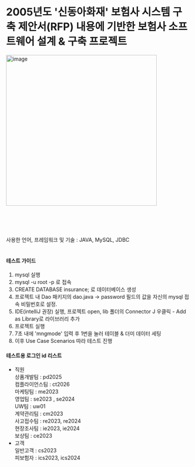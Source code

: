 # 2005년도 '신동아화재' 보험사 시스템 구축 제안서(RFP) 내용에 기반한 보험사 소프트웨어 설계 &amp; 구축 프로젝트
<img width="410" alt="image" src="https://github.com/iGO-Insurance-Software/iGO/assets/96376539/09287056-9a3e-47e7-8450-379c8adcddd3">

<br><br><br><br>
사용한 언어, 프레임워크 및 기술 : JAVA, MySQL, JDBC <br><br>
#### 테스트 가이드 <br>
1. mysql 실행 <br> 
2. mysql -u root -p 로 접속 <br>
3. CREATE DATABASE insurance; 로 데이터베이스 생성 <br>
4. 프로젝트 내 Dao 패키지의 dao.java -> password 필드의 값을 자신의 mysql 접속 비밀번호로 설정. <br>
5. IDE(intelliJ 권장) 실행, 프로젝트 open, lib 폴더의 Connector J 우클릭 - Add as Library로 라이브러리 추가 <br>
6. 프로젝트 실행 <br>
7. 7초 내에 'mngmode' 입력 후 1번을 눌러 테이블 & 더미 데이터 세팅 <br>
8. 이후 Use Case Scenarios 따라 테스트 진행 <br>
#### 테스트용 로그인 id 리스트 <br>
  - 직원 <br>
  상품개발팀 : pd2025 <br>
  컴플라이언스팀 : ct2026 <br>
  마케팅팀 : me2023 <br>
  영업팀 : se2023 , se2024 <br>
  UW팀 : uw01 <br>
  계약관리팀 : cm2023 <br>
  사고접수팀 : re2023, re2024 <br>
  현장조사팀 : ie2023, ie2024 <br>
  보상팀 : ce2023 <br>
  - 고객 <br>
  일반고객 : cs2023 <br>
  피보험자 : ics2023, ics2024 <br>
